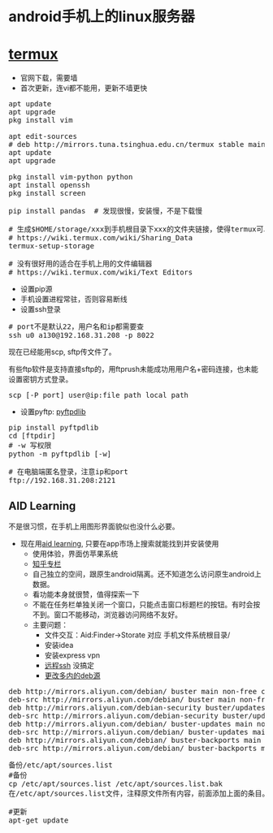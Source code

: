 # android手机上的linux服务器

# [termux](https://www.cnblogs.com/liangblog/p/9790311.html)
- 官网下载，需要墙
- 首次更新，连vi都不能用，更新不墙更快
<pre>
apt update
apt upgrade
pkg install vim

apt edit-sources
# deb http://mirrors.tuna.tsinghua.edu.cn/termux stable main
apt update
apt upgrade

pkg install vim-python python 
apt install openssh 
pkg install screen

pip install pandas  # 发现很慢，安装慢，不是下载慢

# 生成$HOME/storage/xxx到手机根目录下xxx的文件夹链接，使得termux可以与手机交互文件
# https://wiki.termux.com/wiki/Sharing_Data
termux-setup-storage

# 没有很好用的适合在手机上用的文件编辑器
# https://wiki.termux.com/wiki/Text_Editors
</pre>

- 设置pip源
- 手机设置进程常驻，否则容易断线
- 设置ssh登录
<pre>
# port不是默认22，用户名和ip都需要查
ssh u0_a130@192.168.31.208 -p 8022
</pre>
现在已经能用scp, sftp传文件了。

有些ftp软件是支持直接sftp的，用ftprush未能成功用用户名+密码连接，也未能设置密钥方式登录。
<pre>scp [-P port] user@ip:file_path local_path
</pre>
- 设置pyftp: [pyftpdlib](https://www.cnblogs.com/niansi/p/8232964.html)
<pre>
pip install pyftpdlib
cd [ftpdir]
# -w 写权限
python -m pyftpdlib [-w]

# 在电脑端匿名登录，注意ip和port
ftp://192.168.31.208:2121
</pre>

## AID Learning
不是很习惯，在手机上用图形界面貌似也没什么必要。
- 现在用[aid learning](http://www.aidlearning.net/), 只要在app市场上搜索就能找到并安装使用
    - 使用体验，界面仿苹果系统
    - [知乎专栏](https://www.zhihu.com/column/c_1208079877376901120)
    - 自己独立的空间，跟原生android隔离。还不知道怎么访问原生android上数据。
    - 看功能本身就很赞，值得探索一下
    - 不能在任务栏单独关闭一个窗口，只能点击窗口标题栏的按钮。有时会按不到。窗口不能移动，浏览器访问网络不友好。
    - 主要问题：
        - 文件交互：Aid:Finder->Storate 对应 手机文件系统根目录/
        - 安装idea
        - 安装express vpn
        - [远程ssh](http://new.aidlearning.net/d/84) 没搞定
        - [更改多内的deb源](https://blog.csdn.net/jamesdodo/article/details/106073576)
<pre>
deb http://mirrors.aliyun.com/debian/ buster main non-free contrib
deb-src http://mirrors.aliyun.com/debian/ buster main non-free contrib
deb http://mirrors.aliyun.com/debian-security buster/updates main
deb-src http://mirrors.aliyun.com/debian-security buster/updates main
deb http://mirrors.aliyun.com/debian/ buster-updates main non-free contrib
deb-src http://mirrors.aliyun.com/debian/ buster-updates main non-free contrib
deb http://mirrors.aliyun.com/debian/ buster-backports main non-free contrib
deb-src http://mirrors.aliyun.com/debian/ buster-backports main non-free contrib
</pre>    

<pre>
备份/etc/apt/sources.list
#备份
cp /etc/apt/sources.list /etc/apt/sources.list.bak
在/etc/apt/sources.list文件，注释原文件所有内容，前面添加上面的条目。

#更新
apt-get update
</pre>
